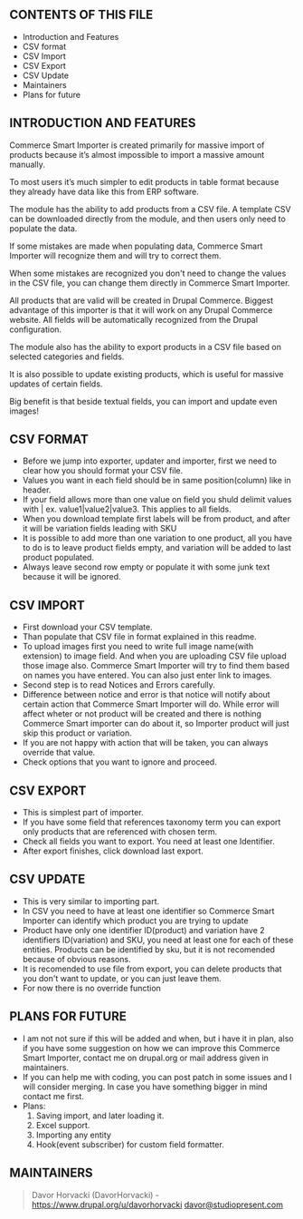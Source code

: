 CONTENTS OF THIS FILE
---------------------

 * Introduction and Features
 * CSV format
 * CSV Import
 * CSV Export
 * CSV Update
 * Maintainers
 * Plans for future
 
INTRODUCTION AND FEATURES
------------
Commerce Smart Importer is created primarily for massive import of products because it’s almost impossible to import a massive amount manually.

To most users it’s much simpler to edit products in table format because they already have data like this from ERP software.

The module has the ability to add products from a CSV file. A template CSV can be downloaded directly from the module, and then users only need to populate the data.

If some mistakes are made when populating data, Commerce Smart Importer will recognize them and will try to correct them.

When some mistakes are recognized you don't need to change the values in the CSV file, you can change them directly in Commerce Smart Importer.

All products that are valid will be created in Drupal Commerce. Biggest advantage of this importer is that it will work on any Drupal Commerce website. All fields will be automatically recognized from the Drupal configuration.

The module also has the ability to export products in a CSV file based on selected categories and fields.

It is also possible to update existing products, which is useful for massive updates of certain fields.

Big benefit is that beside textual fields, you can import and update even images!

CSV FORMAT
----------
 * Before we jump into exporter, updater and importer, first we need to clear how you should format your CSV file.
 * Values you want in each field should be in same position(column) like in header.
 * If your field allows more than one value on field you shuld delimit values with | ex. value1|value2|value3. This applies to all fields.
 * When you download template first labels will be from product, and after it will be variation fields leading with SKU
 * It is possible to add more than one variation to one product, all you have to do is to leave product fields empty, and variation will be added to last product populated.
 * Always leave second row empty or populate it with some junk text because it will be ignored.
 
CSV IMPORT
----------
 * First download your CSV template.
 * Than populate that CSV file in format explained in this readme. 
 * To upload images first you need to write full image name(with extension) to image field. And when you are uploading CSV file upload those image also. Commerce Smart Importer will try to find them based on names you have entered. You can also just enter link to images.
 * Second step is to read Notices and Errors carefully.
 * Difference between notice and error is that notice will notify about certain action that Commerce Smart Importer will do. While error will affect wheter or not product will be created and there is nothing Commerce Smart importer can do about it, so Importer product will just skip this product or variation.
 * If you are not happy with action that will be taken, you can always override that value.
 * Check options that you want to ignore and proceed.
 
CSV EXPORT
----------
 * This is simplest part of importer. 
 * If you have some field that references taxonomy term you can export only products that are referenced with chosen term. 
 * Check all fields you want to export. You need at least one Identifier.
 * After export finishes, click download last export.
 
CSV UPDATE
----------
 * This is very similar to importing part.
 * In CSV you need to have at least one identifier so Commerce Smart Importer can identify which product you are trying to update
 * Product have only one identifier ID(product) and variation have 2 identifiers ID(variation) and SKU, you need at least one for each of these entities. Products can be identified by sku, but it is not recomended because of obvious reasons.
 * It is recomended to use file from export, you can delete products that you don't want to update, or you can just leave them.
 * For now there is no override function
 
 
PLANS FOR FUTURE
---------------- 
 * I am not  not sure if this will be added and when, but i have it in plan, also if you have some suggestion on how we can improve this Commerce Smart Importer, contact me on drupal.org or mail address given in maintainers.
 * If you can help me with coding, you can post patch in some issues and I will consider merging. In case you have something bigger in mind contact me first.
 * Plans:
   1. Saving import, and later loading it.
   2. Excel support.
   3. Importing any entity
   4. Hook(event subscriber) for custom field formatter.
 
MAINTAINERS
-----------
 > Davor Horvacki (DavorHorvacki) - https://www.drupal.org/u/davorhorvacki 
 > davor@studiopresent.com
